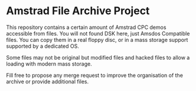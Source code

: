 # Amstrad File Archive Project


This repository contains a certain amount of Amstrad CPC demos accessible from files.
You will not found DSK here, just Amsdos Compatible files.
You can copy them in a real floppy disc, or in a mass storage support supported by a dedicated OS.

Some files may not be original but modified files and hacked files to allow a loading with modern mass storage.

Fill free to propose any merge request to improve the organisation of the archive or provide additional files.
